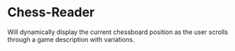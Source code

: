# Chess-Reader

Will dynamically display the current chessboard position as the user scrolls through a game description with variations.

